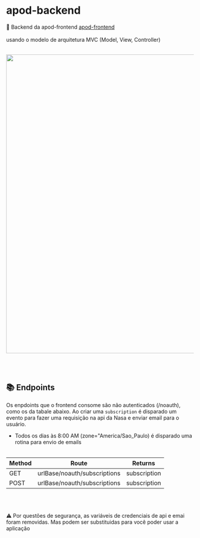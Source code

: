 # apod-backend
🔗 Backend da apod-frontend <a href="https://github.com/Lebackrobot/apod-frontend">apod-frontend</a> <br><br> usando o modelo de arquitetura MVC (Model, View, Controller) <br>

<br>
<center>
  <img src="https://github.com/Lebackrobot/apod-backend/assets/49316490/37463ded-95aa-4b26-9c70-84d056147b97" width="800">
</center>

<br><br>

## 📚 Endpoints 
  Os enpdoints que o frontend consome são não autenticados (/noauth), como os da tabale abaixo. Ao criar uma `subscription` é disparado um evento para fazer uma requisição na api da Nasa e enviar email para o usuário.

  - Todos os dias às 8:00 AM  (zone="America/Sao_Paulo) é disparado uma rotina para envio de emails <br><br>


| Method |  Route | Returns |
|----| ----| ---|
| GET | urlBase/noauth/subscriptions | subscription |
| POST | urlBase/noauth/subscriptions | subscription |


<br><br>

⚠️ Por questões de segurança, as variáveis de credenciais de api e emai foram removidas. Mas podem ser substituidas para você poder usar a aplicação

